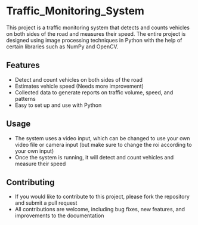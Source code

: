 # Traffic_Monitoring_System
This project is a traffic monitoring system that detects and counts vehicles on both sides of the road and measures their speed. The entire project is designed using image processing techniques in Python with the help of certain libraries such as NumPy and OpenCV.

## Features
- Detect and count vehicles on both sides of the road
- Estimates vehicle speed (Needs more improvement) 
- Collected data to generate reports on traffic volume, speed, and patterns
- Easy to set up and use with Python

## Usage
- The system uses a video input, which can be changed to use your own video file or camera input (but make sure to change the roi according to your own input)
- Once the system is running, it will detect and count vehicles and measure their speed

## Contributing
- If you would like to contribute to this project, please fork the repository and submit a pull request
- All contributions are welcome, including bug fixes, new features, and improvements to the documentation
